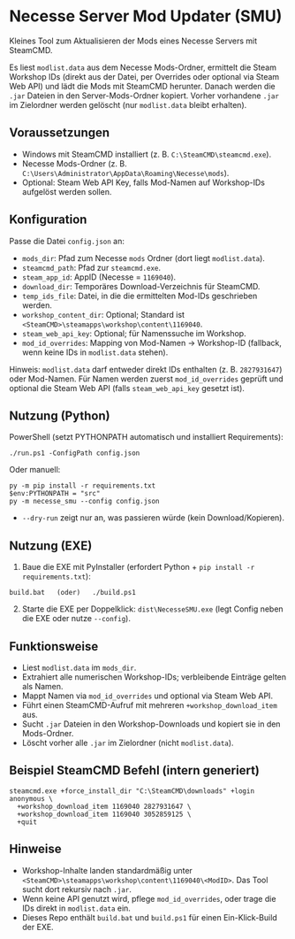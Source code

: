 # Necesse Server Mod Updater (SMU)

Kleines Tool zum Aktualisieren der Mods eines Necesse Servers mit SteamCMD.

Es liest `modlist.data` aus dem Necesse Mods-Ordner, ermittelt die Steam Workshop IDs (direkt aus der Datei, per Overrides oder optional via Steam Web API) und lädt die Mods mit SteamCMD herunter. Danach werden die `.jar` Dateien in den Server-Mods-Ordner kopiert. Vorher vorhandene `.jar` im Zielordner werden gelöscht (nur `modlist.data` bleibt erhalten).

## Voraussetzungen
- Windows mit SteamCMD installiert (z. B. `C:\SteamCMD\steamcmd.exe`).
- Necesse Mods-Ordner (z. B. `C:\Users\Administrator\AppData\Roaming\Necesse\mods`).
- Optional: Steam Web API Key, falls Mod-Namen auf Workshop-IDs aufgelöst werden sollen.

## Konfiguration
Passe die Datei `config.json` an:

- `mods_dir`: Pfad zum Necesse `mods` Ordner (dort liegt `modlist.data`).
- `steamcmd_path`: Pfad zur `steamcmd.exe`.
- `steam_app_id`: AppID (Necesse = `1169040`).
- `download_dir`: Temporäres Download-Verzeichnis für SteamCMD.
- `temp_ids_file`: Datei, in die die ermittelten Mod-IDs geschrieben werden.
- `workshop_content_dir`: Optional; Standard ist `<SteamCMD>\steamapps\workshop\content\1169040`.
- `steam_web_api_key`: Optional; für Namenssuche im Workshop.
- `mod_id_overrides`: Mapping von Mod-Namen -> Workshop-ID (fallback, wenn keine IDs in `modlist.data` stehen).

Hinweis: `modlist.data` darf entweder direkt IDs enthalten (z. B. `2827931647`) oder Mod-Namen. Für Namen werden zuerst `mod_id_overrides` geprüft und optional die Steam Web API (falls `steam_web_api_key` gesetzt ist).

## Nutzung (Python)

PowerShell (setzt PYTHONPATH automatisch und installiert Requirements):

```
./run.ps1 -ConfigPath config.json
```

Oder manuell:

```
py -m pip install -r requirements.txt
$env:PYTHONPATH = "src"
py -m necesse_smu --config config.json
```

- `--dry-run` zeigt nur an, was passieren würde (kein Download/Kopieren).

## Nutzung (EXE)

1) Baue die EXE mit PyInstaller (erfordert Python + `pip install -r requirements.txt`):

```
build.bat   (oder)   ./build.ps1
```

2) Starte die EXE per Doppelklick: `dist\NecesseSMU.exe` (legt Config neben die EXE oder nutze `--config`).

## Funktionsweise
- Liest `modlist.data` im `mods_dir`.
- Extrahiert alle numerischen Workshop-IDs; verbleibende Einträge gelten als Namen.
- Mappt Namen via `mod_id_overrides` und optional via Steam Web API.
- Führt einen SteamCMD-Aufruf mit mehreren `+workshop_download_item` aus.
- Sucht `.jar` Dateien in den Workshop-Downloads und kopiert sie in den Mods-Ordner.
- Löscht vorher alle `.jar` im Zielordner (nicht `modlist.data`).

## Beispiel SteamCMD Befehl (intern generiert)

```
steamcmd.exe +force_install_dir "C:\SteamCMD\downloads" +login anonymous \
  +workshop_download_item 1169040 2827931647 \
  +workshop_download_item 1169040 3052859125 \
  +quit
```

## Hinweise
- Workshop-Inhalte landen standardmäßig unter `<SteamCMD>\steamapps\workshop\content\1169040\<ModID>`. Das Tool sucht dort rekursiv nach `.jar`.
- Wenn keine API genutzt wird, pflege `mod_id_overrides`, oder trage die IDs direkt in `modlist.data` ein.
- Dieses Repo enthält `build.bat` und `build.ps1` für einen Ein-Klick-Build der EXE.

